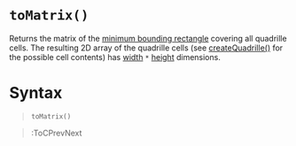 # `toMatrix()`

Returns the matrix of the [minimum bounding rectangle](https://en.wikipedia.org/wiki/Minimum_bounding_rectangle) covering all quadrille cells. The resulting 2D array of the quadrille cells (see [createQuadrille()](/docs/p5-fx/create_quadrille) for the possible cell contents) has [width](/docs/props#width) `*` [height](/docs/props#height) dimensions.

# Syntax

> `toMatrix()`

> :ToCPrevNext